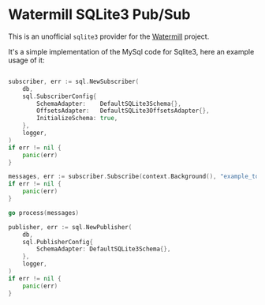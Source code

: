 # Watermill SQLite3 Pub/Sub

This is an unofficial `sqlite3` provider for the [Watermill](https://watermill.io/) project.

It's a simple implementation of the MySql code for Sqlite3, here an example usage of it:

```go

subscriber, err := sql.NewSubscriber(
    db,
    sql.SubscriberConfig{
        SchemaAdapter:    DefaultSQLite3Schema{},
        OffsetsAdapter:   DefaultSQLite3OffsetsAdapter{},
        InitializeSchema: true,
    },
    logger,
)
if err != nil {
    panic(err)
}

messages, err := subscriber.Subscribe(context.Background(), "example_topic")
if err != nil {
    panic(err)
}

go process(messages)

publisher, err := sql.NewPublisher(
    db,
    sql.PublisherConfig{
        SchemaAdapter: DefaultSQLite3Schema{},
    },
    logger,
)
if err != nil {
    panic(err)
}

```